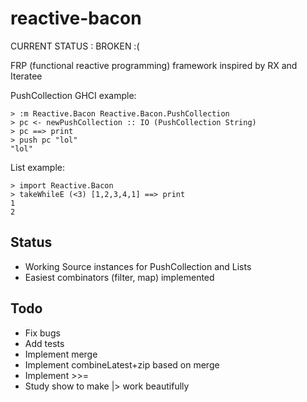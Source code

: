 reactive-bacon
==============

CURRENT STATUS : BROKEN :(

FRP (functional reactive programming) framework inspired by RX and Iteratee

PushCollection GHCI example:

~~~ {.haskell}
> :m Reactive.Bacon Reactive.Bacon.PushCollection
> pc <- newPushCollection :: IO (PushCollection String)
> pc ==> print
> push pc "lol"
"lol"
~~~

List example:

~~~ {.haskell}
> import Reactive.Bacon
> takeWhileE (<3) [1,2,3,4,1] ==> print
1
2
~~~

Status
------

- Working Source instances for PushCollection and Lists
- Easiest combinators (filter, map) implemented

Todo
----

- Fix bugs
- Add tests
- Implement merge
- Implement combineLatest+zip based on merge
- Implement >>=
- Study show to make |> work beautifully
